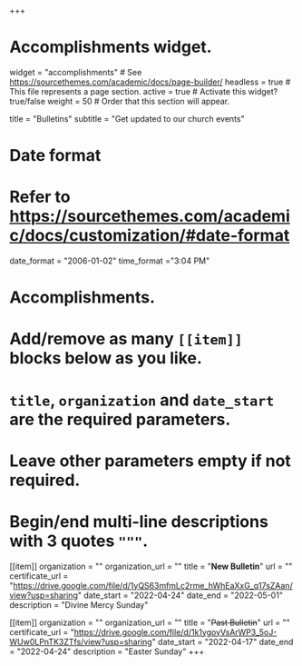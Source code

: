 +++
# Accomplishments widget.
widget = "accomplishments"  # See https://sourcethemes.com/academic/docs/page-builder/
headless = true  # This file represents a page section.
active = true  # Activate this widget? true/false
weight = 50  # Order that this section will appear.

title = "Bulletins"
subtitle = "Get updated to our church events"

# Date format
#   Refer to https://sourcethemes.com/academic/docs/customization/#date-format
date_format = "2006-01-02"
time_format ="3:04 PM"

# Accomplishments.
#   Add/remove as many `[[item]]` blocks below as you like.
#   `title`, `organization` and `date_start` are the required parameters.
#   Leave other parameters empty if not required.
#   Begin/end multi-line descriptions with 3 quotes `"""`.


[[item]]
  organization = ""
  organization_url = ""
  title = "**New Bulletin**"
  url = ""
  certificate_url = "https://drive.google.com/file/d/1yQS63mfmLc2rme_hWhEaXxG_q17sZAan/view?usp=sharing"
  date_start = "2022-04-24"
  date_end = "2022-05-01"
  description = "Divine Mercy Sunday"

[[item]]
  organization = ""
  organization_url = ""
  title = "~~Past Bulletin~~"
  url = ""
  certificate_url = "https://drive.google.com/file/d/1k1ygoyVsArWP3_5oJ-WUw0LPnTK3ZTfs/view?usp=sharing"
  date_start = "2022-04-17"
  date_end = "2022-04-24"
  description = "Easter Sunday"
+++
